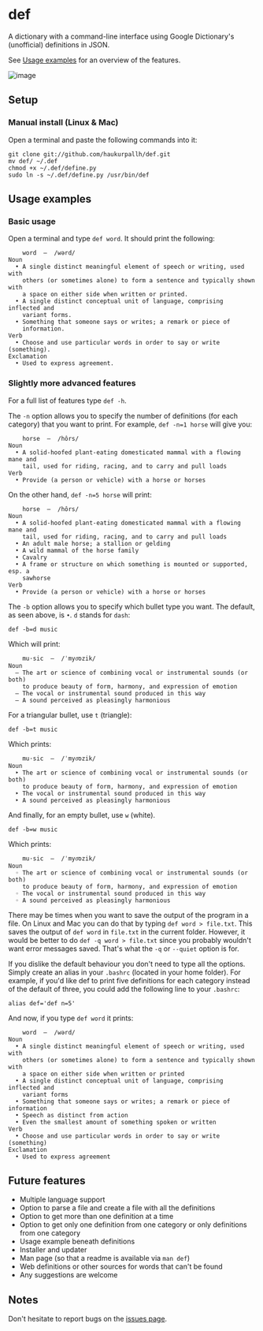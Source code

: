 def
===
A dictionary with a command-line interface using Google Dictionary's
(unofficial) definitions in JSON.

See [Usage examples](https://github.com/haukurpallh/def#usage-examples) for an
overview of the features.

![image](http://i.imgur.com/0MJjr.png)

Setup
-----
### Manual install (Linux & Mac)
Open a terminal and paste the following commands into it:

    git clone git://github.com/haukurpallh/def.git
    mv def/ ~/.def
    chmod +x ~/.def/define.py
    sudo ln -s ~/.def/define.py /usr/bin/def

Usage examples
--------------
### Basic usage
Open a terminal and type `def word`. It should print the following:

        word  ―  /wərd/
    Noun
      • A single distinct meaningful element of speech or writing, used with
        others (or sometimes alone) to form a sentence and typically shown with
        a space on either side when written or printed.
      • A single distinct conceptual unit of language, comprising inflected and
        variant forms.
      • Something that someone says or writes; a remark or piece of
        information.
    Verb
      • Choose and use particular words in order to say or write (something).
    Exclamation
      • Used to express agreement.

### Slightly more advanced features
For a full list of features type `def -h`.

The `-n` option allows you to specify the number of definitions (for each
category) that you want to print. For example, `def -n=1 horse` will give you:

        horse  ―  /hôrs/
    Noun
      • A solid-hoofed plant-eating domesticated mammal with a flowing mane and
        tail, used for riding, racing, and to carry and pull loads
    Verb
      • Provide (a person or vehicle) with a horse or horses

On the other hand, `def -n=5 horse` will print:

        horse  ―  /hôrs/
    Noun
      • A solid-hoofed plant-eating domesticated mammal with a flowing mane and
        tail, used for riding, racing, and to carry and pull loads
      • An adult male horse; a stallion or gelding
      • A wild mammal of the horse family
      • Cavalry
      • A frame or structure on which something is mounted or supported, esp. a
        sawhorse
    Verb
      • Provide (a person or vehicle) with a horse or horses

The `-b` option allows you to specify which bullet type you want. The default,
as seen above, is `•`. `d` stands for `dash`:

    def -b=d music

Which will print:

        mu·sic  ―  /ˈmyo͞ozik/
    Noun
      ― The art or science of combining vocal or instrumental sounds (or both)
        to produce beauty of form, harmony, and expression of emotion
      ― The vocal or instrumental sound produced in this way
      ― A sound perceived as pleasingly harmonious

For a triangular bullet, use `t` (triangle):

    def -b=t music

Which prints:

        mu·sic  ―  /ˈmyo͞ozik/
    Noun
      ‣ The art or science of combining vocal or instrumental sounds (or both)
        to produce beauty of form, harmony, and expression of emotion
      ‣ The vocal or instrumental sound produced in this way
      ‣ A sound perceived as pleasingly harmonious

And finally, for an empty bullet, use `w` (white).

    def -b=w music

Which prints:

        mu·sic  ―  /ˈmyo͞ozik/
    Noun
      ◦ The art or science of combining vocal or instrumental sounds (or both)
        to produce beauty of form, harmony, and expression of emotion
      ◦ The vocal or instrumental sound produced in this way
      ◦ A sound perceived as pleasingly harmonious

There may be times when you want to save the output of the program in a file.
On Linux and Mac you can do that by typing `def word > file.txt`. This saves
the output of `def word` in `file.txt` in the current folder. However, it would
be better to do `def -q word > file.txt` since you probably wouldn't want error
messages saved. That's what the `-q` or `--quiet` option is for.

If you dislike the default behaviour you don't need to type all the options.
Simply create an alias in your `.bashrc` (located in your home folder). For
example, if you'd like def to print five definitions for each category instead
of the default of three, you could add the following line to your `.bashrc`:

    alias def='def n=5'

And now, if you type `def word` it prints:

        word  ―  /wərd/
    Noun
      • A single distinct meaningful element of speech or writing, used with
        others (or sometimes alone) to form a sentence and typically shown with
        a space on either side when written or printed
      • A single distinct conceptual unit of language, comprising inflected and
        variant forms
      • Something that someone says or writes; a remark or piece of information
      • Speech as distinct from action
      • Even the smallest amount of something spoken or written
    Verb
      • Choose and use particular words in order to say or write (something)
    Exclamation
      • Used to express agreement

Future features
---------------
- Multiple language support
- Option to parse a file and create a file with all the definitions
- Option to get more than one definition at a time
- Option to get only one definition from one category or only definitions from
  one category
- Usage example beneath definitions
- Installer and updater
- Man page (so that a readme is available via `man def`)
- Web definitions or other sources for words that can't be found
- Any suggestions are welcome

Notes
-----
Don't hesitate to report bugs on the
[issues page](https://github.com/haukurpallh/def/issues).
